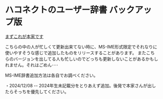 # ハコネクトのユーザー辞書 バックアップ版
[まずこれが本家です](https://github.com/minerjirou/Haconect_Streamer_UserDic)

こちらの中の人が忙しくて更新出来てない時に、MS-IME形式限定でそれなりに使いやすそうな感じで追加したものをリリースすることがあります。
またこちらのバージョンを出してる人も忙しいのでどっちも更新しないことがあるかもしれません。それはごめん･･･

MS-IME辞書追加方法は各自でお調べください。

・2024/12/08 -- 2024年生未記載分をとりあえず追加。後発で本家さんが出したらそっちを優先してください。

